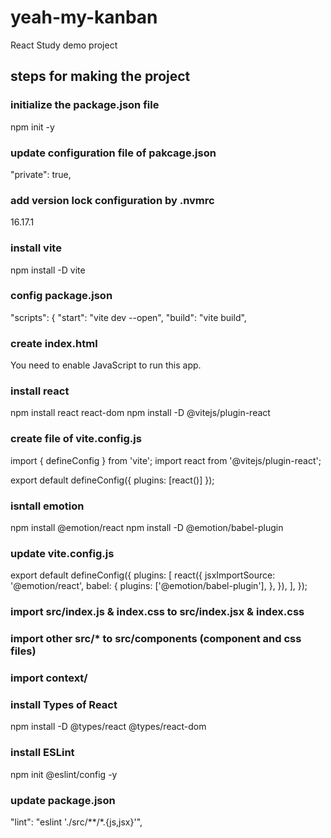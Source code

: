 # yeah-my-kanban
React Study demo project


## steps for making the project

### initialize the package.json file
npm init -y

### update configuration file of pakcage.json
"private": true,

### add version lock configuration by .nvmrc
16.17.1

### install vite
npm install -D vite

### config package.json

  "scripts": {
    "start": "vite dev --open", 
    "build": "vite build",

### create index.html

<!DOCTYPE html>
<html lang="en">
  <head>
    <meta charset="utf-8" />
    <meta name="viewport" content="width=device-width, initial-scale=1" />
    <title>React App</title>
  </head>
  <body>
    <noscript>You need to enable JavaScript to run this app.</noscript>
    <div id="root"></div>
  </body>
</html>

### install react
npm install react react-dom
npm install -D @vitejs/plugin-react

### create file of vite.config.js

import { defineConfig } from 'vite';
import react from '@vitejs/plugin-react';

export default defineConfig({
  plugins: [react()]
});

### isntall emotion
npm install @emotion/react
npm install -D @emotion/babel-plugin

### update vite.config.js
export default defineConfig({
  plugins: [
    react({
      jsxImportSource: '@emotion/react',
      babel: {
        plugins: ['@emotion/babel-plugin'],
      },
    }),
  ],
});

### import src/index.js & index.css to src/index.jsx & index.css


### import other src/* to src/components (component and css files)

### import context/

### install Types of React

npm install -D @types/react @types/react-dom

### install ESLint

npm init @eslint/config -y

### update package.json

"lint": "eslint './src/**/*.{js,jsx}'",